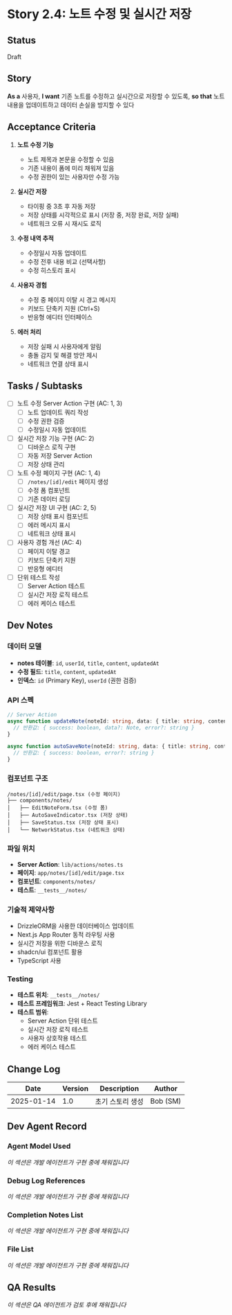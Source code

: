 # Story 2.4: 노트 수정 및 실시간 저장

## Status
Draft

## Story
**As a** 사용자,
**I want** 기존 노트를 수정하고 실시간으로 저장할 수 있도록,
**so that** 노트 내용을 업데이트하고 데이터 손실을 방지할 수 있다

## Acceptance Criteria

1. **노트 수정 기능**
   - 노트 제목과 본문을 수정할 수 있음
   - 기존 내용이 폼에 미리 채워져 있음
   - 수정 권한이 있는 사용자만 수정 가능

2. **실시간 저장**
   - 타이핑 중 3초 후 자동 저장
   - 저장 상태를 시각적으로 표시 (저장 중, 저장 완료, 저장 실패)
   - 네트워크 오류 시 재시도 로직

3. **수정 내역 추적**
   - 수정일시 자동 업데이트
   - 수정 전후 내용 비교 (선택사항)
   - 수정 히스토리 표시

4. **사용자 경험**
   - 수정 중 페이지 이탈 시 경고 메시지
   - 키보드 단축키 지원 (Ctrl+S)
   - 반응형 에디터 인터페이스

5. **에러 처리**
   - 저장 실패 시 사용자에게 알림
   - 충돌 감지 및 해결 방안 제시
   - 네트워크 연결 상태 표시

## Tasks / Subtasks

- [ ] 노트 수정 Server Action 구현 (AC: 1, 3)
  - [ ] 노트 업데이트 쿼리 작성
  - [ ] 수정 권한 검증
  - [ ] 수정일시 자동 업데이트

- [ ] 실시간 저장 기능 구현 (AC: 2)
  - [ ] 디바운스 로직 구현
  - [ ] 자동 저장 Server Action
  - [ ] 저장 상태 관리

- [ ] 노트 수정 페이지 구현 (AC: 1, 4)
  - [ ] `/notes/[id]/edit` 페이지 생성
  - [ ] 수정 폼 컴포넌트
  - [ ] 기존 데이터 로딩

- [ ] 실시간 저장 UI 구현 (AC: 2, 5)
  - [ ] 저장 상태 표시 컴포넌트
  - [ ] 에러 메시지 표시
  - [ ] 네트워크 상태 표시

- [ ] 사용자 경험 개선 (AC: 4)
  - [ ] 페이지 이탈 경고
  - [ ] 키보드 단축키 지원
  - [ ] 반응형 에디터

- [ ] 단위 테스트 작성
  - [ ] Server Action 테스트
  - [ ] 실시간 저장 로직 테스트
  - [ ] 에러 케이스 테스트

## Dev Notes

### 데이터 모델
- **notes 테이블**: `id`, `userId`, `title`, `content`, `updatedAt`
- **수정 필드**: `title`, `content`, `updatedAt`
- **인덱스**: `id` (Primary Key), `userId` (권한 검증)

### API 스펙
```typescript
// Server Action
async function updateNote(noteId: string, data: { title: string, content: string }) {
  // 반환값: { success: boolean, data?: Note, error?: string }
}

async function autoSaveNote(noteId: string, data: { title: string, content: string }) {
  // 반환값: { success: boolean, error?: string }
}
```

### 컴포넌트 구조
```
/notes/[id]/edit/page.tsx (수정 페이지)
├── components/notes/
│   ├── EditNoteForm.tsx (수정 폼)
│   ├── AutoSaveIndicator.tsx (저장 상태)
│   ├── SaveStatus.tsx (저장 상태 표시)
│   └── NetworkStatus.tsx (네트워크 상태)
```

### 파일 위치
- **Server Action**: `lib/actions/notes.ts`
- **페이지**: `app/notes/[id]/edit/page.tsx`
- **컴포넌트**: `components/notes/`
- **테스트**: `__tests__/notes/`

### 기술적 제약사항
- DrizzleORM을 사용한 데이터베이스 업데이트
- Next.js App Router 동적 라우팅 사용
- 실시간 저장을 위한 디바운스 로직
- shadcn/ui 컴포넌트 활용
- TypeScript 사용

### Testing
- **테스트 위치**: `__tests__/notes/`
- **테스트 프레임워크**: Jest + React Testing Library
- **테스트 범위**: 
  - Server Action 단위 테스트
  - 실시간 저장 로직 테스트
  - 사용자 상호작용 테스트
  - 에러 케이스 테스트

## Change Log

| Date | Version | Description | Author |
|------|---------|-------------|--------|
| 2025-01-14 | 1.0 | 초기 스토리 생성 | Bob (SM) |

## Dev Agent Record

### Agent Model Used
*이 섹션은 개발 에이전트가 구현 중에 채워집니다*

### Debug Log References
*이 섹션은 개발 에이전트가 구현 중에 채워집니다*

### Completion Notes List
*이 섹션은 개발 에이전트가 구현 중에 채워집니다*

### File List
*이 섹션은 개발 에이전트가 구현 중에 채워집니다*

## QA Results
*이 섹션은 QA 에이전트가 검토 후에 채워집니다*


